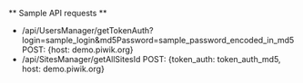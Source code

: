 ** Sample API requests **
- /api/UsersManager/getTokenAuth?login=sample_login&md5Password=sample_password_encoded_in_md5 POST: {host: demo.piwik.org}
- /api/SitesManager/getAllSitesId POST: {token_auth: token_auth_md5, host: demo.piwik.org}
